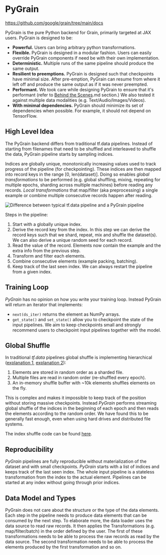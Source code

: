 # PyGrain



https://github.com/google/grain/tree/main/docs



PyGrain is the pure Python backend for Grain, primarily targeted at JAX users.
PyGrain is designed to be:

* **Powerful.** Users can bring arbitrary python transformations.
* **Flexible.** PyGrain is designed in a modular fashion. Users can easily
override PyGrain components if need be with their own implementation.
* **Deterministic.** Multiple runs of the same pipeline should produce the same
output.
* **Resilient to preemptions.** PyGrain is designed such that
checkpoints have minimal size. After pre-emption, PyGrain can resume from where
it left off and produce the same output as if it was never preempted.
* **Performant.** We took care while designing PyGrain to ensure that it's
performant (refer to [Behind the Scenes](https://github.com/google/grain/blob/main/docs/behind_the_scenes.md).md
section.) We also tested it against multiple data modalities (e.g.
Text/Audio/Images/Videos).
* **With minimal dependencies.** PyGrain should minimize its set
of dependencies when possible. For example, it should not depend on TensorFlow.

## High Level Idea

The PyGrain backend differs from traditional tf.data pipelines. Instead of
starting from filenames that need to be shuffled and interleaved to shuffle the
data, PyGrain pipeline starts by sampling indices.

Indices are globally unique, monotonically increasing values used to track
progress of the pipeline (for checkpointing). These indices are then mapped into
record keys in the range [0, len(dataset)]. Doing so enables *global
transformations* to be performed (e.g. global shuffling, mixing, repeating for
multiple epochs, sharding across multiple machines) before reading any records.
*Local transformations* that map/filter (aka preprocessing) a single example or
combine multiple consecutive records happen after reading.

![Difference between typical tf.data pipeline and a PyGrain pipeline](grain_pipeline.svg)

Steps in the pipeline:

1.  Start with a globally unique index.
2.  Derive the record key from the index. In this step we can derive the record
    keys such that we shard, repeat, mix and shuffle the dataset(s). We can also
    derive a unique random seed for each record.
3.  Read the value of the record. Elements now contain the example and the extra
    info from the previous step.
4.  Transform and filter each elements.
5.  Combine consecutive elements (example packing, batching).
6.  Keep track of the last seen index. We can always restart the pipeline from a
    given index.

## Training Loop

*PyGrain* has no opinion on how you write your training loop. Instead PyGrain
will return an iterator that implements:

-   `next(ds_iter)` returns the element as NumPy arrays.
-   `get_state()` and `set_state()` allow you to checkpoint the state of the
    input pipelines. We aim to keep checkpoints small and strongly recommend
    users to checkpoint input pipelines together with the model.

## Global Shuffle

In traditional *tf.data* pipelines global shuffle is implementing hierarchical
([explanation 1](https://www.moderndescartes.com/essays/shuffle_viz/),
[explanation 2](https://colab.research.google.com/github/christianmerkwirth/colabs/blob/master/Understanding_Randomization_in_TF_Datasets.ipynb)):

1.  Elements are stored in random order as a sharded file.
2.  Multiple files are read in random order (re-shuffled every epoch).
3.  An in-memory shuffle buffer with ~10k elements shuffles elements on the fly.

This is complex and makes it impossible to keep track of the position without
storing massive checkpoints. Instead *PyGrain* performs streaming global shuffle
of the indices in the beginning of each epoch and then reads the elements
according to the random order. We have found this to be generally fast enough,
even when using hard drives and distributed file systems.

The index shuffle code can be found [here](https://github.com/google/grain/tree/main/grain/_src/python/experimental/index_shuffle).

## Reproducibility

*PyGrain* pipelines are fully reproducible without materialization of the dataset
and with small checkpoints. *PyGrain* starts with a list of indices and keeps
track of the last seen index. The whole input pipeline is a stateless
transformation from the index to the actual element. Pipelines can be started at
any index without going through prior indices.

## Data Model and Types

PyGrain does not care about the structure or the type of the data elements. Each
step in the pipeline needs to produce data elements that can be consumed by the
next step. To elaborate more, the data loader uses the data source to read raw
records. It then applies the Transformations (e.g. map/filter/batch) in the
order defined by the user. The first of these transformations needs to be able
to process the raw records as read by the data source. The second transformation
needs to be able to process the elements produced by the first transformation
and so on.

